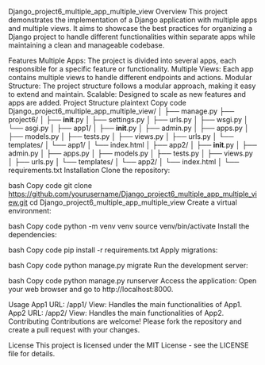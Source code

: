 Django_project6_multiple_app_multiple_view
Overview
This project demonstrates the implementation of a Django application with multiple apps and multiple views. It aims to showcase the best practices for organizing a Django project to handle different functionalities within separate apps while maintaining a clean and manageable codebase.

Features
Multiple Apps: The project is divided into several apps, each responsible for a specific feature or functionality.
Multiple Views: Each app contains multiple views to handle different endpoints and actions.
Modular Structure: The project structure follows a modular approach, making it easy to extend and maintain.
Scalable: Designed to scale as new features and apps are added.
Project Structure
plaintext
Copy code
Django_project6_multiple_app_multiple_view/
│
├── manage.py
├── project6/
│   ├── __init__.py
│   ├── settings.py
│   ├── urls.py
│   ├── wsgi.py
│   └── asgi.py
│
├── app1/
│   ├── __init__.py
│   ├── admin.py
│   ├── apps.py
│   ├── models.py
│   ├── tests.py
│   ├── views.py
│   ├── urls.py
│   └── templates/
│       └── app1/
│           └── index.html
│
├── app2/
│   ├── __init__.py
│   ├── admin.py
│   ├── apps.py
│   ├── models.py
│   ├── tests.py
│   ├── views.py
│   ├── urls.py
│   └── templates/
│       └── app2/
│           └── index.html
│
└── requirements.txt
Installation
Clone the repository:

bash
Copy code
git clone https://github.com/yourusername/Django_project6_multiple_app_multiple_view.git
cd Django_project6_multiple_app_multiple_view
Create a virtual environment:

bash
Copy code
python -m venv venv
source venv/bin/activate
Install the dependencies:

bash
Copy code
pip install -r requirements.txt
Apply migrations:

bash
Copy code
python manage.py migrate
Run the development server:

bash
Copy code
python manage.py runserver
Access the application:
Open your web browser and go to http://localhost:8000.

Usage
App1
URL: /app1/
View: Handles the main functionalities of App1.
App2
URL: /app2/
View: Handles the main functionalities of App2.
Contributing
Contributions are welcome! Please fork the repository and create a pull request with your changes.

License
This project is licensed under the MIT License - see the LICENSE file for details.
